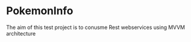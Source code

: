 # PokemonInfo
The aim of this test project is to conusme Rest webservices using  MVVM architecture




